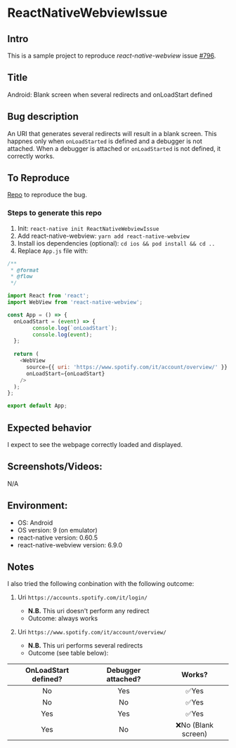# ReactNativeWebviewIssue

## Intro

This is a sample project to reproduce _react-native-webview_ issue [#796](https://github.com/react-native-community/react-native-webview/issues/796).

## Title

Android: Blank screen when several redirects and onLoadStart defined

## Bug description
<!---
A clear and concise description of what the bug is.
--->
An URI that generates several redirects will result in a blank screen. This happnes only when `onLoadStarted` is defined and a debugger is not attached. When a debugger is attached or `onLoadStarted` is not defined, it correctly works.

## To Reproduce
<!---
Here you should put a link to a repository with a reproduction of the bug
Please also describe the steps required for the bug to happen
--->
[Repo](https://github.com/gianlucaparadise/react-native-webview-issue) to reproduce the bug.

### Steps to generate this repo

1. Init: `react-native init ReactNativeWebviewIssue`
2. Add react-native-webview: `yarn add react-native-webview`
3. Install ios dependencies (optional): `cd ios && pod install && cd ..`
4. Replace `App.js` file with:

```js
/**
 * @format
 * @flow
 */

import React from 'react';
import WebView from 'react-native-webview';

const App = () => {
  onLoadStart = (event) => {
		console.log(`onLoadStart`);
		console.log(event);
  };
  
  return (
    <WebView
      source={{ uri: 'https://www.spotify.com/it/account/overview/' }}
      onLoadStart={onLoadStart}
    />
  );
};

export default App;

```

## Expected behavior
<!---
A clear and concise description of what you expected to happen.
--->
I expect to see the webpage correctly loaded and displayed.

## Screenshots/Videos:
<!---
If applicable, add screenshots to help explain your problem.
--->
N/A

## Environment:

 - OS: Android
 - OS version: 9 (on emulator)
 - react-native version: 0.60.5
 - react-native-webview version: 6.9.0

## Notes

I also tried the following conbination with the following outcome:

1. Uri `https://accounts.spotify.com/it/login/`
    * **N.B.** This uri doesn't perform any redirect
    * Outcome: always works

2. Uri `https://www.spotify.com/it/account/overview/`
    * **N.B.** This uri performs several redirects
    * Outcome (see table below):

| OnLoadStart defined? | Debugger attached? |       Works?        |
|:--------------------:|:------------------:|:-------------------:|
|          No          |         Yes        |        ✅Yes        |
|          No          |         No         |        ✅Yes        |
|          Yes         |         Yes        |        ✅Yes        |
|          Yes         |         No         | ❌No (Blank screen) |